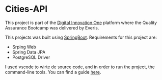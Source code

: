 # Cities-API

This project is part of the [Digital Innovation One](https://web.digitalinnovation.one) platform where the Quality Assurance Bootcamp was delivered by Everis.

This projects was built using [SpringBoot](https://start.spring.io).
Requirements for this project are: 
* Srping Web
* Spring Data JPA
* PostgreSQL Driver


I used vscode to wirte de source code, and in order to run the project, the command-line tools. You can find a guide [here](https://spring.io/guides/gs/gradle).